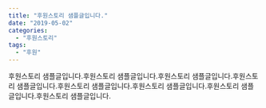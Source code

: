 ```yaml
---
title: "후원스토리 샘플글입니다."
date: "2019-05-02"
categories: 
  - "후원스토리"
tags: 
  - "후원"
---
```


후원스토리 샘플글입니다.후원스토리 샘플글입니다.후원스토리 샘플글입니다.후원스토리 샘플글입니다.후원스토리 샘플글입니다.후원스토리 샘플글입니다.후원스토리 샘플글입니다.후원스토리 샘플글입니다.